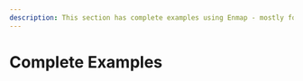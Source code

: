 ```yaml
---
description: This section has complete examples using Enmap - mostly for Discord.js bots.
---
```


# Complete Examples




